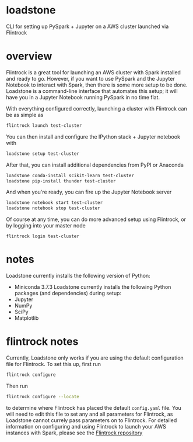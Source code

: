 # loadstone
CLI for setting up PySpark + Jupyter on a AWS cluster launched via Flintrock

# overview
Flintrock is a great tool for launching an AWS cluster with Spark installed and ready to go. However, if you want to use PySpark and the Jupyter Notebook to interact with Spark, then there is some more setup to be done. Loadstone is a command-line interface that automates this setup; it will have you in a Jupyter Notebook running PySpark in no time flat.

With everything configured correctly, launching a cluster with Flintrock can be as simple as
```bash
flintrock launch test-cluster
```
You can then install and configure the IPython stack + Jupyter notebook with
```bash
loadstone setup test-cluster
```
After that, you can install additional dependencies from PyPI or Anaconda
```bash
loadstone conda-install scikit-learn test-cluster
loadstone pip-install thunder test-cluster
```
And when you're ready, you can fire up the Jupyter Notebook server
```bash
loadstone notebook start test-cluster
loadstone notebook stop test-cluster
```
Of course at any time, you can do more advanced setup using Flintrock, or by logging into your master node
```
flintrock login test-cluster
```

# notes
Loadstone currently installs the following version of Python:
- Miniconda 3.7.3
Loadstone currently installs the following Python packages (and dependencies) during setup:
- Jupyter
- NumPy
- SciPy
- Matplotlib


# flintrock notes
Currently, Loadstone only works if you are using the default configuration file for Flintrock. To set this up, first run
```bash
flintrock configure
```
Then run
```bash
flintrock configure --locate
```
to determine where Flintrock has placed the default `config.yaml` file. You will need to edit this file to set any and all parameters for Flintrock, as Loadstone cannot currely pass parameters on to Flintrock. For detailed information on configuring and using Flintrock to launch your AWS instances with Spark, please see the [Flintrock repository](https://github.com/nchammas/flintrock)
